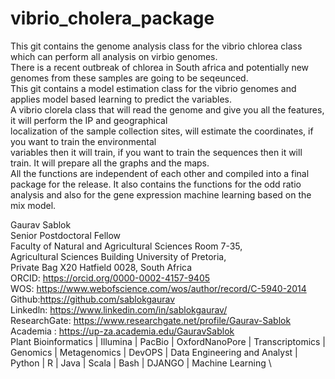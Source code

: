 # vibrio_cholera_package
This git contains the genome analysis class for the vibrio chlorea class which can perform all analysis on virbio genomes. \
There is a recent outbreak of chlorea in South africa and potentially new genomes from these samples are going to be seqeunced. \
This git contains a model estimation class for the vibrio genomes and applies model based learning to predict the variables. \
A vibrio clorela class that will read the genome and give you all the features, it will perform the IP and geographical \
localization of the sample collection sites, will estimate the coordinates, if you want to train the environmental \
variables then it will train, if you want to train the sequences then it will train. It will prepare all the graphs and the maps. \
All the functions are independent of each other and compiled into a final package for the release. It also contains the functions for the 
odd ratio analysis and also for the gene expression machine learning based on the mix model. 

Gaurav Sablok \
Senior Postdoctoral Fellow \
Faculty of Natural and Agricultural Sciences Room 7-35, \
Agricultural Sciences Building University of Pretoria, \
Private Bag X20 Hatfield 0028, South Africa \
ORCID: https://orcid.org/0000-0002-4157-9405 \
WOS: https://www.webofscience.com/wos/author/record/C-5940-2014 \
Github:https://github.com/sablokgaurav \
Linkedln: https://www.linkedin.com/in/sablokgaurav/ \
ResearchGate: https://www.researchgate.net/profile/Gaurav-Sablok \
Academia : https://up-za.academia.edu/GauravSablok \
Plant Bioinformatics | Illumina | PacBio | OxfordNanoPore | Transcriptomics | \
Genomics | Metagenomics | DevOPS | Data Engineering and Analyst | \
Python | R | Java | Scala | Bash | DJANGO | Machine Learning \
